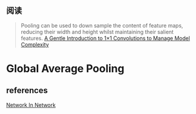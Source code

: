 ## 阅读
> Pooling can be used to down sample the content of feature maps, reducing their width and height whilst maintaining their salient features.
[A Gentle Introduction to 1×1 Convolutions to Manage Model Complexity](https://machinelearningmastery.com/introduction-to-1x1-convolutions-to-reduce-the-complexity-of-convolutional-neural-networks/)

# Global Average Pooling

## references
[Network In Network](https://arxiv.org/pdf/1312.4400.pdf)
